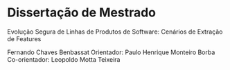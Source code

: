 # Dissertação de Mestrado
Evolução Segura de Linhas de Produtos de Software: Cenários de Extração de Features

Fernando Chaves Benbassat
Orientador: Paulo Henrique Monteiro Borba
Co-orientador: Leopoldo Motta Teixeira
